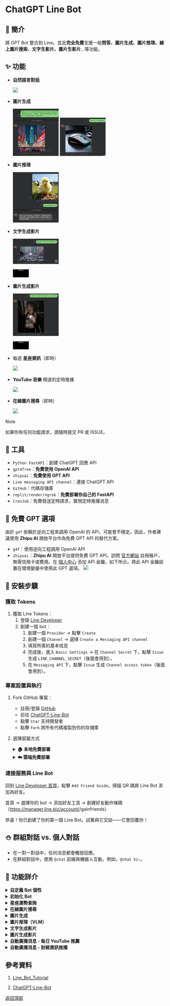 # ChatGPT Line Bot

## 🤖 簡介

將 GPT Bot 整合到 Line。並且**完全免費**支援一般**問答、圖片生成、圖片推理、線上圖片搜索、文字生影片、圖片生影片**...等功能。


## ✨ 功能

* **自然語言對話**

    <img src="img/2023-10-25-10-03-47.png" width="15%" />

* **圖片生成**

    <img src="static/images/2025-07-22-17-43-28.png" width="30%"/>

    <img src="static/images/2025-07-23-13-57-01.png" width="30%"/>

* **圖片推理**

    <img src="static/images/2025-07-22-17-47-27.png" width="30%"/>

* **文字生成影片**

    <img src="static/images/2025-07-23-11-15-54.png" width="30%"/>

    <video src="https://github.com/user-attachments/assets/37bbc2ba-2cc5-4143-8941-9395130d34cb" controls width="50"></video>

* **圖片生成影片**

    <img src="static/images/2025-07-23-14-01-43.png" width="30%"/>

    <video src="https://github.com/user-attachments/assets/6da09107-1d28-43af-ae75-3401a56eabc1" controls width="50"></video>
    
* 每週 **星座資訊**（即時）

    <img src="img/2023-11-02-10-00-32.png" width="15%"/>

* **YouTube 音樂** 頻道的定時推播

    <img src="img/2023-11-03-14-44-41.png" width="20%" />

* **在線圖片搜尋**（即時）

    <img src="img/2024-05-17-15-08-12.png" width="40%"/>

> [!NOTE]
> 如果你有任何功能請求，請隨時提交 PR 或 ISSUE。

## 🔨 工具

* `Python FastAPI`：創建 ChatGPT 回應 API
* `gpt4free`：**免費使用 OpenAI API**
* `zhipuai`：**免費使用 GPT API**
* `Line messaging API channel`：連接 ChatGPT API
* `GitHub`：代碼存儲庫
* `replit/render/ngrok`：**免費部署你自己的 FastAPI**
* `CronJob`：免費發送定時請求，實現定時推播消息

## 🧠 免費 GPT 選項

由於 `g4f` 依賴於逆向工程來調用 OpenAI 的 API，可能會不穩定。因此，作者建議使用 **Zhipu AI** 開放平台作為免費 GPT API 的替代方案。

* `g4f`：使用逆向工程調用 OpenAI API
* `zhipuai`：**Zhipu AI** 開放平台提供免費 GPT API。訪問 [官方網站](https://open.bigmodel.cn/dev/howuse/glm-4) 註冊帳戶，無需信用卡或費用。在 [個人中心](https://open.bigmodel.cn/usercenter/proj-mgmt/apikeys) 添加 API 金鑰，如下所示。將此 API 金鑰設置在環境變量中使用此 GPT 選項。
    ![](static/images/2025-01-02-10-18-10.png)

## 🎈 安裝步驟

### 獲取 Tokens

1. 獲取 Line Tokens：
    1. 登錄 [Line Developer](https://developers.line.biz/en/)
    2. 創建一個 bot：
        1. 創建一個 `Provider` -> 點擊 `Create`
        2. 創建一個 `Channel` -> 選擇 `Create a Messaging API channel`
        3. 填寫所需的基本信息
        4. 完成後，進入 `Basic Settings` -> 在 `Channel Secret` 下，點擊 `Issue` 生成 `LINE_CHANNEL_SECRET`（後面會用到）。
        5. 在 `Messaging API` 下，點擊 `Issue` 生成 `Channel access token`（後面會用到）。

### 專案設置與執行

1. Fork GitHub 專案：
    * 註冊/登錄 [GitHub](https://github.com/)
    * 前往 [ChatGPT-Line-Bot](https://github.com/Lin-jun-xiang/ChatGPT-Line-Bot)
    * 點擊 `Star` 支持開發者
    * 點擊 `Fork` 將所有代碼複製到你的存儲庫

2. 選擇部屬方式

    <details>
    <summary><b>🏠 本地免費部署</b></summary>

    ### 本地部署步驟

    #### 2.1 啟動 Python FastAPI Server
    ```bash
    $env:LINE_CHANNEL_SECRET="..."; $env:LINE_CHANNEL_ACCESS_TOKEN="..."; $env:SERPAPI_API_KEY="..."; $env:GPT_METHOD="..."; $env:GPT_API_KEY="..."; python main.py
    ```
    * `GPT_METHOD`：選擇 `g4f` 或 `zhipuai`
    * `GPT_API_KEY`：如果使用 `zhipuai` 方法，提供你的 API 金鑰

    #### 2.2 使用 ngrok 建立隧道
    使用本地電腦作為服務器來部署 API：

    1. [建立 ngrok 環境](https://dashboard.ngrok.com/get-started/setup/)
    2. 下載適合你操作系統的 `ngrok` 版本
    3. 將 `ngrok.exe` 路徑添加到系統的環境變量中
    4. 執行：`ngrok config add-authtoken <token>`。從你的個人 [ngrok dashboard](https://dashboard.ngrok.com/get-started/your-authtoken) 獲取 token。
    5. 執行：`ngrok http --url=<YOUR STATIC DOMAIN>.ngrok-free.app 8090` (若失敗請改嘗試 `ngrok http --hostname=<YOUR STATIC DOMAIN>.ngrok-free.app 8090`)

        <img src="static/images/2025-02-11-16-16-27.png" width="60%" />
        <img src="img/2024-05-15-14-03-09.png" width="60%"/>

    #### 2.3 設置 Webhook URL
    將 `https://<YOUR STATIC DOMAIN>.ngrok-free.app/callback` 替換 Line Developer 控制台 `Messaging API` 區域中的 webhook URL。

    <img src="static/images/2025-02-11-16-26-05.png" width="60%" />

    </details>

    <details>
    <summary><b>☁️ 雲端免費部署</b></summary>

    ### 雲端部署選項

    #### 選項 1：Render 部署
    1. 前往 [Render](https://render.com/) 並註冊帳戶
    2. 點擊 "New Web Service"
    3. 連接你的 **GitHub** 存儲庫
    4. 設置環境變數：
    - `LINE_CHANNEL_SECRET`
    - `LINE_CHANNEL_ACCESS_TOKEN`
    - `SERPAPI_API_KEY`（可選）
    - `GPT_METHOD`
    - `GPT_API_KEY`（如果使用 zhipuai）
    5. 部署完成後，使用提供的 URL 作為 webhook
    6. 結合 [cronjob](https://console.cron-job.org/jobs) 觸發定時調用服務，避免服務閒置過久關閉
        ![](static/images/2025-07-22-16-32-04.png)

    ### 設置 Webhook URL
    將雲端服務提供的 URL（例如：`https://your-app.render.com/callback`）設置為 Line Developer 控制台中的 webhook URL。

    </details>


### 連接服務與 Line Bot

回到 [Line Developer 首頁](https://manager.line.biz/account)，點擊 `Add Friend Guide`，掃描 QR 碼將 Line Bot 添加為好友。

首頁 -> 選擇你的 bot -> 添加好友工具 -> 創建好友動作條碼（https://manager.line.biz/account/<yourBotId>/gainfriends）

恭喜！你已創建了你的第一個 Line Bot。試著與它交談——它會回覆你！

## ⛄ 群組對話 vs. 個人對話

* 在一對一對話中，任何消息都會觸發回應。
* 在群組對話中，使用 `@chat` 前綴與機器人互動，例如，`@chat hi~`。


## 🎃 功能詳介

<details>
<summary><b>自定義 Bot 個性</b></summary>

隨時修改 LineBot 的 `System Instruction`，個別定義屬於你喜歡的風格

* 透過關鍵字`@prompt`修改: `@prompt 你是一個個性溫和的AI助理，請用繁體中文回答`

</details>

<details>
<summary><b>初始化 Bot</b></summary>

初始化 Bot 的 `System Instruction`，並且初始化歷史對話紀錄

* 透過關鍵字`@init`初始化: `@init`

</details>

<details>
<summary><b>星座運勢查詢</b></summary>

當你的消息包含星座資訊請求時，網絡爬蟲將抓取每週星座：

* 個人聊天：`給我天蠍座星座`, `我想知道天蠍座星座`, ...
* 群組聊天：`@chat 給我天蠍座星座`, `@chat 我想知道天蠍座星座`, ...
</details>

<details>
<summary><b>在線圖片搜尋</b></summary>

當你的消息包含圖片請求時，網絡爬蟲將抓取圖片：

* 個人聊天：`在線找到林翔抽煙的圖片`, `給我在線林翔抽煙的圖片`, ...
* 群組聊天：`@chat 在線找到林翔抽煙的圖片`, `@chat 給我在線林翔抽煙的圖片`, ...
</details>

<details>
<summary><b>圖片生成</b></summary>

只要你輸入「生成」或「創建」相關的圖片請求，Bot 會自動使用 AI 生成圖片並回傳。

* 例如：`生成一隻貓的圖片`, `創建一張風景圖`
</details>

<details>
<summary><b>圖片推理（VLM）</b></summary>

先上傳一張圖片，再詢問與圖片內容相關的問題，Bot 會用 AI 進行推理並回覆。

* 例如：**上傳圖片後**問 `這張圖片裡有什麼？`、`幫我分析這個截圖`
</details>

<details>
<summary><b>文字生成影片</b></summary>

只要你輸入「生成」或「創建」相關的影片請求，Bot 會自動使用 AI 生成影片並回傳。

* 例如：`生成一段正在走動的貓的影片`
</details>

<details>
<summary><b>圖片生成影片</b></summary>

只要你輸入圖片後，接著輸入「根據圖片生成」或「根據圖片創建」相關的影片請求，Bot 會自動使用 AI 生成影片並回傳。

* 例如：`根據剛剛上船的圖片生成一段...的影片`,
</details>

<details>
<summary><b>自動廣播消息 - 每日 YouTube 推薦</b></summary>

* 使用 `broadcast` API，Line Bot 可以一次性推送消息給所有用戶。
* 此示例演示了 Line Bot 如何每天早上推送 3 首隨機選擇的 YouTube 歌曲：
  * 創建文件 `./data/favorite_videos.json`。參考作者的數據集。

    （數據集是使用 `YouTube Data v3 API` 抓取喜愛視頻生成的。本指南不涉及 YouTube API 的使用。）

  * 使用 `./ChatGPT_linebot/modules/youtube_recommend.py` 隨機選擇 3 首歌曲，由 GPT 格式化。
  * 在 `./ChatGPT_linebot/urls.py` 中添加 `/recommend` 路由：

    ```python
    videos = recommend_videos() # 獲取 3 首歌曲

    if videos:
        line_bot_api.broadcast(TextSendMessage(text=videos)) # 廣播給用戶

        # 推送消息給已知群組
        known_group_ids = [
            'C6d-xxxxxxxxxxxxxxxxxxxxxxxxxxxxx',
            'Ccc-xxxxxxxxxxxxxxxxxxxxxxxxxxxxx',
            'Cbb-xxxxxxxxxxxxxxxxxxxxxxxxxxxxx',
        ]
        for group_id in known_group_ids:
            line_bot_api.push_message(group_id, TextSendMessage(text=videos))
    ```

    要獲取群組 `group_id`，在控制台中打印：

    ```python
    elif event.source.type == 'group' and user_message.startswith('@chat'):
        group_id = event.source.group_id
        print(group_id) # 輸出 group_id
    ```

  * 現在，訪問 `/recommend` 路由將廣播消息給所有用戶和指定群組。
  * 使用 [cron-job.org](https://cron-job.org/en/) 每天早上 8:00 定時推送：
    1. 註冊/登錄 [cron-job.org](https://cron-job.org/en/)
    2. 點擊右上角的 `CREATE CRONJOB`
    3. 標題：`ChatGPT-Line-Bot`，URL：例如，`https://ChatGPT-Line-Bot.jimmylin.repl.co/`
    4. 設置為每 `5 分鐘` 运行
    5. 點擊 `CREATE`
</details>

<details>
<summary><b>自動廣播消息 - 財經資訊推播</b></summary>
  * 與 **每日 YouTube 推薦** 一樣，只需要將 `/recommend` 替換成 `/cwsChannel` 即可。
  * 可於 CronJob 設置每 `3 小時` 運行

  <img src="static/images/2025-02-11-17-27-24.png" width="30%" />

</details>

## 參考資料

1. [Line_Bot_Tutorial](https://github.com/FawenYo/LINE_Bot_Tutorial)

2. [ChatGPT-Line-Bot](https://github.com/TheExplainthis/ChatGPT-Line-Bot)

<a href="#top">返回頂部</a>
